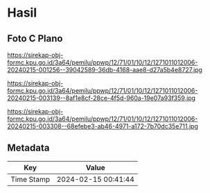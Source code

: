 # Hasil

## Foto C Plano

https://sirekap-obj-formc.kpu.go.id/3a64/pemilu/ppwp/12/71/01/10/12/1271011012006-20240215-001256--39042589-36db-4168-aae8-d27a5b4e8727.jpg

https://sirekap-obj-formc.kpu.go.id/3a64/pemilu/ppwp/12/71/01/10/12/1271011012006-20240215-003139--8af1e8cf-28ce-4f5d-960a-19e07a93f359.jpg

https://sirekap-obj-formc.kpu.go.id/3a64/pemilu/ppwp/12/71/01/10/12/1271011012006-20240215-003308--68efebe3-ab46-4971-a172-7b70dc35e711.jpg


## Metadata

| Key        | Value               |
| ---------- | ------------------- |
| Time Stamp | 2024-02-15 00:41:44 |



